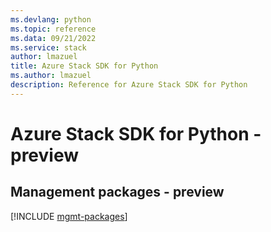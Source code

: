 ```yaml
---
ms.devlang: python
ms.topic: reference
ms.data: 09/21/2022
ms.service: stack
author: lmazuel
title: Azure Stack SDK for Python
ms.author: lmazuel
description: Reference for Azure Stack SDK for Python
---
```

# Azure Stack SDK for Python - preview

## Management packages - preview
[!INCLUDE [mgmt-packages](stack-mgmt-index.md)]